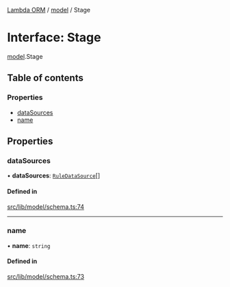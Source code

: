 [Lambda ORM](../README.md) / [model](../modules/model.md) / Stage

# Interface: Stage

[model](../modules/model.md).Stage

## Table of contents

### Properties

- [dataSources](model.Stage.md#datasources)
- [name](model.Stage.md#name)

## Properties

### dataSources

• **dataSources**: [`RuleDataSource`](model.RuleDataSource.md)[]

#### Defined in

[src/lib/model/schema.ts:74](https://github.com/FlavioLionelRita/lambda-orm/blob/c4a0e00/src/lib/model/schema.ts#L74)

___

### name

• **name**: `string`

#### Defined in

[src/lib/model/schema.ts:73](https://github.com/FlavioLionelRita/lambda-orm/blob/c4a0e00/src/lib/model/schema.ts#L73)
